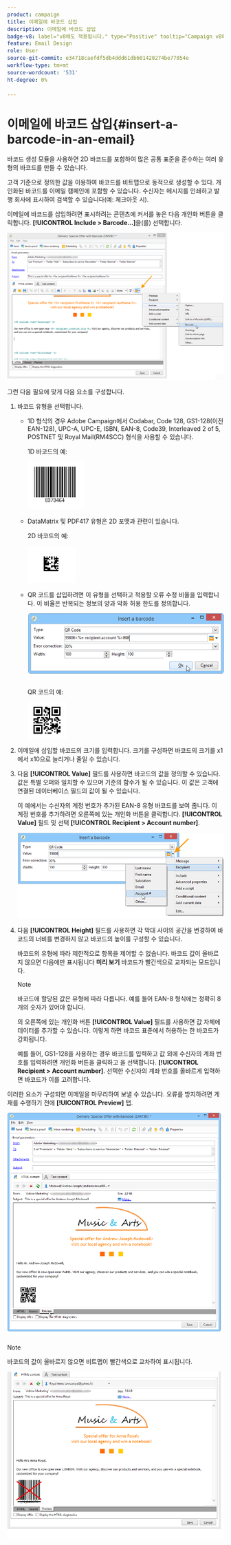 ```yaml
---
product: campaign
title: 이메일에 바코드 삽입
description: 이메일에 바코드 삽입
badge-v8: label="v8에도 적용됩니다." type="Positive" tooltip="Campaign v8에도 적용됩니다."
feature: Email Design
role: User
source-git-commit: e34718caefdf5db4ddd61db601420274be77054e
workflow-type: tm+mt
source-wordcount: '531'
ht-degree: 0%

---
```


# 이메일에 바코드 삽입{#insert-a-barcode-in-an-email}

바코드 생성 모듈을 사용하면 2D 바코드를 포함하여 많은 공통 표준을 준수하는 여러 유형의 바코드를 만들 수 있습니다.

고객 기준으로 정의한 값을 이용하여 바코드를 비트맵으로 동적으로 생성할 수 있다. 개인화된 바코드를 이메일 캠페인에 포함할 수 있습니다. 수신자는 메시지를 인쇄하고 발행 회사에 표시하여 검색할 수 있습니다(예: 체크아웃 시).

이메일에 바코드를 삽입하려면 표시하려는 콘텐츠에 커서를 놓은 다음 개인화 버튼을 클릭합니다. **[!UICONTROL Include > Barcode...]**&#x200B;을(를) 선택합니다.

![](assets/barcode_insert_14.png)

그런 다음 필요에 맞게 다음 요소를 구성합니다.

1. 바코드 유형을 선택합니다.

   * 1D 형식의 경우 Adobe Campaign에서 Codabar, Code 128, GS1-128(이전 EAN-128), UPC-A, UPC-E, ISBN, EAN-8, Code39, Interleaved 2 of 5, POSTNET 및 Royal Mail(RM4SCC) 형식을 사용할 수 있습니다.

     1D 바코드의 예:

     ![](assets/barcode_insert_08.png)

   * DataMatrix 및 PDF417 유형은 2D 포맷과 관련이 있습니다.

     2D 바코드의 예:

     ![](assets/barcode_insert_09.png)

   * QR 코드를 삽입하려면 이 유형을 선택하고 적용할 오류 수정 비율을 입력합니다. 이 비율은 반복되는 정보의 양과 악화 허용 한도를 정의합니다.

     ![](assets/barcode_insert_06.png)

     QR 코드의 예:

     ![](assets/barcode_insert_12.png)

1. 이메일에 삽입할 바코드의 크기를 입력합니다. 크기를 구성하면 바코드의 크기를 x1에서 x10으로 늘리거나 줄일 수 있습니다.
1. 다음 **[!UICONTROL Value]** 필드를 사용하면 바코드의 값을 정의할 수 있습니다. 값은 특별 오퍼와 일치할 수 있으며 기준의 함수가 될 수 있습니다. 이 값은 고객에 연결된 데이터베이스 필드의 값이 될 수 있습니다.

   이 예에서는 수신자의 계정 번호가 추가된 EAN-8 유형 바코드를 보여 줍니다. 이 계정 번호를 추가하려면 오른쪽에 있는 개인화 버튼을 클릭합니다. **[!UICONTROL Value]** 필드 및 선택 **[!UICONTROL Recipient > Account number]**.

   ![](assets/barcode_insert_15.png)

1. 다음 **[!UICONTROL Height]** 필드를 사용하면 각 막대 사이의 공간을 변경하여 바코드의 너비를 변경하지 않고 바코드의 높이를 구성할 수 있습니다.

   바코드의 유형에 따라 제한적으로 항목을 제어할 수 없습니다. 바코드 값이 올바르지 않으면 다음에만 표시됩니다 **미리 보기** 바코드가 빨간색으로 교차되는 모드입니다.

   >[!NOTE]
   >
   >바코드에 할당된 값은 유형에 따라 다릅니다. 예를 들어 EAN-8 형식에는 정확히 8개의 숫자가 있어야 합니다.
   >
   >의 오른쪽에 있는 개인화 버튼 **[!UICONTROL Value]** 필드를 사용하면 값 자체에 데이터를 추가할 수 있습니다. 이렇게 하면 바코드 표준에서 허용하는 한 바코드가 강화됩니다.
   >
   >예를 들어, GS1-128을 사용하는 경우 바코드를 입력하고 값 외에 수신자의 계좌 번호를 입력하려면 개인화 버튼을 클릭하고 을 선택합니다. **[!UICONTROL Recipient > Account number]**. 선택한 수신자의 계좌 번호를 올바르게 입력하면 바코드가 이를 고려합니다.

이러한 요소가 구성되면 이메일을 마무리하여 보낼 수 있습니다. 오류를 방지하려면 게재를 수행하기 전에 **[!UICONTROL Preview]** 탭.

![](assets/barcode_insert_10.png)

>[!NOTE]
>
>바코드의 값이 올바르지 않으면 비트맵이 빨간색으로 교차하여 표시됩니다.

![](assets/barcode_insert_11.png)
